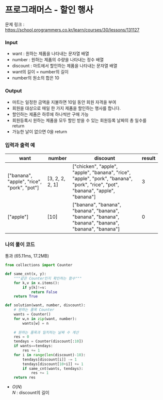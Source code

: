 # 프로그래머스 - 할인 행사

문제 링크 : https://school.programmers.co.kr/learn/courses/30/lessons/131127
<br>


### **Input**
- want : 원하는 제품을 나타내는 문자열 배열 
- number : 원하는 제품의 수량을 나타내는 정수 배열
- discount : 마트에서 할인하는 제품을 나타내는 문자열 배열
- want의 길이 = number의 길이 
- number의 원소의 합은 10


### **Output**
- 마트는 일정한 금액을 지불하면 10일 동안 회원 자격을 부여
- 회원을 대상으로 매일 한 가지 제품을 할인하는 행사를 합니다. 
- 할인하는 제품은 하루에 하나씩만 구매 가능
- 회원등록시 원하는 제품을 모두 할인 받을 수 있는 회원등록 날짜의 총 일수를 return 
- 가능한 날이 없으면 0을 return
 

### **입력과 출력 예**
| want | number | discount | result |
|---|---|---|--------|
| ["banana", "apple", "rice", "pork", "pot"] | [3, 2, 2, 2, 1] | ["chicken", "apple", "apple", "banana", "rice", "apple", "pork", "banana", "pork", "rice", "pot", "banana", "apple", "banana"] | 3 |
| ["apple"]	| [10] | ["banana", "banana", "banana", "banana", "banana", "banana", "banana", "banana", "banana", "banana"] | 0 |


### **나의 풀이 코드**
통과 (65.11ms, 17.2MB)
```python
from collections import Counter

def same_cnt(x, y):
    """같은 Counter인지 확인하는 함수"""
    for k,v in x.items():
        if y[k]!=v:
            return False
    return True

def solution(want, number, discount):
    # 원하는 품목 Counter
    wants = Counter()
    for w,n in zip(want, number):
        wants[w] = n
    
    # 원하는 품목과 일치하는 날짜 수 계산
    res = 0
    tendays = Counter(discount[:10])
    if wants==tendays:
        res += 1
    for i in range(len(discount)-10):
        tendays[discount[i]] -= 1
        tendays[discount[10+i]] += 1
        if same_cnt(wants, tendays):
            res += 1
    return res
```
- $O(N)$<br>
$N$ : discount의 길이 